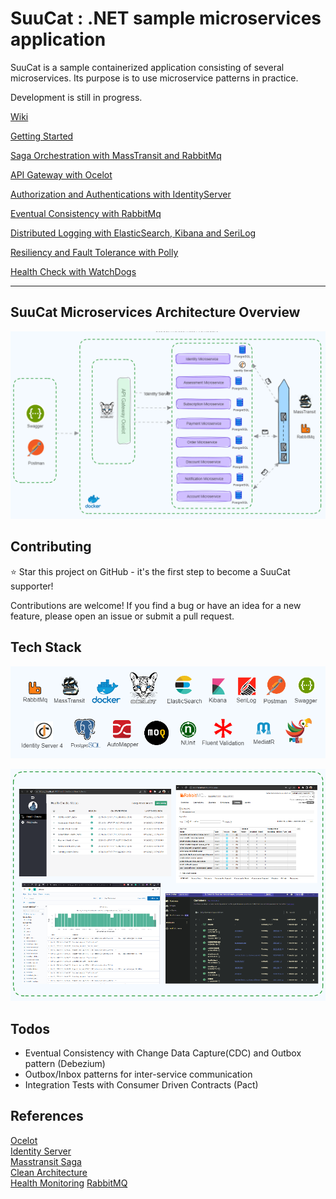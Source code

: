 # SuuCat : .NET sample microservices application #

SuuCat is a sample containerized application consisting of several microservices.
Its purpose is to use microservice patterns in practice.

Development is still in progress. 

[Wiki](https://github.com/ebubekirdinc/SuuCat/wiki)  

[Getting Started](https://github.com/ebubekirdinc/SuuCat/wiki/GettingStarted)  

[Saga Orchestration with MassTransit and RabbitMq](https://github.com/ebubekirdinc/SuuCat/wiki/SagaOrchestration)

[API Gateway with Ocelot](https://github.com/ebubekirdinc/SuuCat/wiki/ApiGateway)

[Authorization and Authentications with IdentityServer](https://github.com/ebubekirdinc/SuuCat/wiki/IdentityServer)

[Eventual Consistency with RabbitMq](https://github.com/ebubekirdinc/SuuCat/wiki/EventualConsistency)

[Distributed Logging with ElasticSearch, Kibana and SeriLog](https://github.com/ebubekirdinc/SuuCat/wiki/DistributedLogging)

[Resiliency and Fault Tolerance with Polly](https://github.com/ebubekirdinc/SuuCat/wiki/Resiliency)

[Health Check with WatchDogs](https://github.com/ebubekirdinc/SuuCat/wiki/HealthCheck)

---


## SuuCat Microservices Architecture Overview
![orderStateMachineHappyPathDiagram](img/microserviceArchitectureOverview.png)

## Contributing
:star: Star this project on GitHub - it's the first step to become a SuuCat supporter!

Contributions are welcome! If you find a bug or have an idea for a new feature, please open an issue or submit a pull request.   

## Tech Stack
![techStack](img/techStack.png)  
  

![screensOverview](img/screensOverview.png)

## Todos ## 
- Eventual Consistency with Change Data Capture(CDC) and Outbox pattern (Debezium) 
- Outbox/Inbox patterns for inter-service communication 
- Integration Tests with Consumer Driven Contracts (Pact) 
 

## References

[Ocelot](https://ocelot.readthedocs.io/en/latest/introduction/gettingstarted.html)  
[Identity Server](https://identityserver4.readthedocs.io/en/latest/quickstarts/0_overview.html)  
[Masstransit Saga](https://masstransit.io/documentation/patterns/saga)  
[Clean Architecture](https://github.com/jasontaylordev/CleanArchitecture)  
[Health Monitoring](https://learn.microsoft.com/en-us/dotnet/architecture/microservices/implement-resilient-applications/monitor-app-health)
[RabbitMQ](https://www.rabbitmq.com/documentation.html)  














